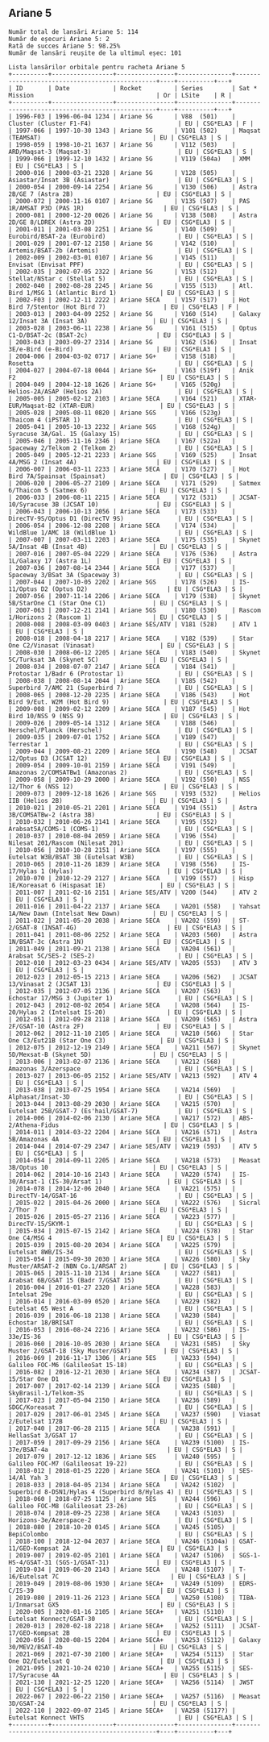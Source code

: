 ## Ariane 5

    Număr total de lansări Ariane 5: 114
    Număr de eșecuri Ariane 5: 2
    Rată de succes Ariane 5: 98.25%
    Număr de lansări reușite de la ultimul eșec: 101
    
    Lista lansărilor orbitale pentru racheta Ariane 5
    +----------+-----------------+----------------+---------------+------------------------------------------------+----+----------+---+
    | ID       | Date            | Rocket         | Series        | Sat * Mission                                  | Or | LSite    | R |
    +----------+-----------------+----------------+---------------+------------------------------------------------+----+----------+---+
    | 1996-F03 | 1996-06-04 1234 | Ariane 5G      | V88  (501)    | Cluster (Cluster F1-F4)                        | EU | CSG*ELA3 | F |
    | 1997-066 | 1997-10-30 1343 | Ariane 5G      | V101 (502)    | Maqsat (TEAMSAT)                               | EU | CSG*ELA3 | S |
    | 1998-059 | 1998-10-21 1637 | Ariane 5G      | V112 (503)    | ARD/Maqsat-3 (Maqsat-3)                        | EU | CSG*ELA3 | S |
    | 1999-066 | 1999-12-10 1432 | Ariane 5G      | V119 (504a)   | XMM                                            | EU | CSG*ELA3 | S |
    | 2000-016 | 2000-03-21 2328 | Ariane 5G      | V128 (505)    | Asiastar/Insat 3B (Asiastar)                   | EU | CSG*ELA3 | S |
    | 2000-054 | 2000-09-14 2254 | Ariane 5G      | V130 (506)    | Astra 2B/GE 7 (Astra 2B)                       | EU | CSG*ELA3 | S |
    | 2000-072 | 2000-11-16 0107 | Ariane 5G      | V135 (507)    | PAS 1R/AMSAT P3D (PAS 1R)                      | EU | CSG*ELA3 | S |
    | 2000-081 | 2000-12-20 0026 | Ariane 5G      | V138 (508)    | Astra 2D/GE 8/LDREX (Astra 2D)                 | EU | CSG*ELA3 | S |
    | 2001-011 | 2001-03-08 2251 | Ariane 5G      | V140 (509)    | Eurobird/BSAT-2a (Eurobird)                    | EU | CSG*ELA3 | S |
    | 2001-029 | 2001-07-12 2158 | Ariane 5G      | V142 (510)    | Artemis/BSAT-2b (Artemis)                      | EU | CSG*ELA3 | S |
    | 2002-009 | 2002-03-01 0107 | Ariane 5G      | V145 (511)    | Envisat (Envisat PPF)                          | EU | CSG*ELA3 | S |
    | 2002-035 | 2002-07-05 2322 | Ariane 5G      | V153 (512)    | Stellat/NStar c (Stellat 5)                    | EU | CSG*ELA3 | S |
    | 2002-040 | 2002-08-28 2245 | Ariane 5G      | V155 (513)    | Atl. Bird 1/MSG 1 (Atlantic Bird 1)            | EU | CSG*ELA3 | S |
    | 2002-F03 | 2002-12-11 2222 | Ariane 5ECA    | V157 (517)    | Hot Bird 7/Stentor (Hot Bird 7)                | EU | CSG*ELA3 | F |
    | 2003-013 | 2003-04-09 2252 | Ariane 5G      | V160 (514)    | Galaxy 12/Insat 3A (Insat 3A)                  | EU | CSG*ELA3 | S |
    | 2003-028 | 2003-06-11 2238 | Ariane 5G      | V161 (515)    | Optus C1-D/BSAT-2c (BSAT-2c)                   | EU | CSG*ELA3 | S |
    | 2003-043 | 2003-09-27 2314 | Ariane 5G      | V162 (516)    | Insat 3E/e-Bird (e-Bird)                       | EU | CSG*ELA3 | S |
    | 2004-006 | 2004-03-02 0717 | Ariane 5G+     | V158 (518)    | Rosetta                                        | EU | CSG*ELA3 | S |
    | 2004-027 | 2004-07-18 0044 | Ariane 5G+     | V163 (519f)   | Anik F2                                        | EU | CSG*ELA3 | S |
    | 2004-049 | 2004-12-18 1626 | Ariane 5G+     | V165 (520g)   | Helios-2A/ASAP (Helios 2A)                     | EU | CSG*ELA3 | S |
    | 2005-005 | 2005-02-12 2103 | Ariane 5ECA    | V164 (521)    | XTAR-EUR/Maqsat-B2 (XTAR-EUR)                  | EU | CSG*ELA3 | S |
    | 2005-028 | 2005-08-11 0820 | Ariane 5GS     | V166 (523g)   | Thaicom 4 (iPSTAR 1)                           | EU | CSG*ELA3 | S |
    | 2005-041 | 2005-10-13 2232 | Ariane 5GS     | V168 (524g)   | Syracuse 3A/Gal. 15 (Galaxy 15)                | EU | CSG*ELA3 | S |
    | 2005-046 | 2005-11-16 2346 | Ariane 5ECA    | V167 (522a)   | Spaceway 2/Telkom 2 (Telkom 2)                 | EU | CSG*ELA3 | S |
    | 2005-049 | 2005-12-21 2233 | Ariane 5GS     | V169 (525)    | Insat 4A/MSG 2 (Insat 4A)                      | EU | CSG*ELA3 | S |
    | 2006-007 | 2006-03-11 2233 | Ariane 5ECA    | V170 (527)    | Hot Bird 7A/Spainsat (Spainsat)                | EU | CSG*ELA3 | S |
    | 2006-020 | 2006-05-27 2109 | Ariane 5ECA    | V171 (529)    | Satmex 6/Thaicom 5 (Satmex 6)                  | EU | CSG*ELA3 | S |
    | 2006-033 | 2006-08-11 2215 | Ariane 5ECA    | V172 (531)    | JCSAT-10/Syracuse 3B (JCSAT 10)                | EU | CSG*ELA3 | S |
    | 2006-043 | 2006-10-13 2056 | Ariane 5ECA    | V173 (533)    | DirecTV-9S/Optus D1 (DirecTV 9S)               | EU | CSG*ELA3 | S |
    | 2006-054 | 2006-12-08 2208 | Ariane 5ECA    | V174 (534)    | WildBlue 1/AMC 18 (WildBlue 1)                 | EU | CSG*ELA3 | S |
    | 2007-007 | 2007-03-11 2203 | Ariane 5ECA    | V175 (535)    | Skynet 5A/Insat 4B (Insat 4B)                  | EU | CSG*ELA3 | S |
    | 2007-016 | 2007-05-04 2229 | Ariane 5ECA    | V176 (536)    | Astra 1L/Galaxy 17 (Astra 1L)                  | EU | CSG*ELA3 | S |
    | 2007-036 | 2007-08-14 2344 | Ariane 5ECA    | V177 (537)    | Spaceway 3/BSat 3A (Spaceway 3)                | EU | CSG*ELA3 | S |
    | 2007-044 | 2007-10-05 2202 | Ariane 5GS     | V178 (526)    | IS-11/Optus D2 (Optus D2)                      | EU | CSG*ELA3 | S |
    | 2007-056 | 2007-11-14 2206 | Ariane 5ECA    | V179 (538)    | Skynet 5B/StarOne C1 (Star One C1)             | EU | CSG*ELA3 | S |
    | 2007-063 | 2007-12-21 2141 | Ariane 5GS     | V180 (530)    | Rascom 1/Horizons 2 (Rascom 1)                 | EU | CSG*ELA3 | S |
    | 2008-008 | 2008-03-09 0403 | Ariane 5ES/ATV | V181 (528)    | ATV 1                                          | EU | CSG*ELA3 | S |
    | 2008-018 | 2008-04-18 2217 | Ariane 5ECA    | V182 (539)    | Star One C2/Vinasat (Vinasat)                  | EU | CSG*ELA3 | S |
    | 2008-030 | 2008-06-12 2205 | Ariane 5ECA    | V183 (540)    | Skynet 5C/Turksat 3A (Skynet 5C)               | EU | CSG*ELA3 | S |
    | 2008-034 | 2008-07-07 2147 | Ariane 5ECA    | V184 (541)    | Protostar 1/Badr 6 (Protostar 1)               | EU | CSG*ELA3 | S |
    | 2008-038 | 2008-08-14 2044 | Ariane 5ECA    | V185 (542)    | Superbird 7/AMC 21 (Superbird 7)               | EU | CSG*ELA3 | S |
    | 2008-065 | 2008-12-20 2235 | Ariane 5ECA    | V186 (543)    | Hot Bird 9/Eut. W2M (Hot Bird 9)               | EU | CSG*ELA3 | S |
    | 2009-008 | 2009-02-12 2209 | Ariane 5ECA    | V187 (545)    | Hot Bird 10/NSS 9 (NSS 9)                      | EU | CSG*ELA3 | S |
    | 2009-026 | 2009-05-14 1312 | Ariane 5ECA    | V188 (546)    | Herschel/Planck (Herschel)                     | EU | CSG*ELA3 | S |
    | 2009-035 | 2009-07-01 1752 | Ariane 5ECA    | V189 (547)    | Terrestar 1                                    | EU | CSG*ELA3 | S |
    | 2009-044 | 2009-08-21 2209 | Ariane 5ECA    | V190 (548)    | JCSAT 12/Optus D3 (JCSAT 12)                   | EU | CSG*ELA3 | S |
    | 2009-054 | 2009-10-01 2159 | Ariane 5ECA    | V191 (549)    | Amazonas 2/COMSATBw1 (Amazonas 2)              | EU | CSG*ELA3 | S |
    | 2009-058 | 2009-10-29 2000 | Ariane 5ECA    | V192 (550)    | NSS 12/Thor 6 (NSS 12)                         | EU | CSG*ELA3 | S |
    | 2009-073 | 2009-12-18 1626 | Ariane 5GS     | V193 (532)    | Helios IIB (Helios 2B)                         | EU | CSG*ELA3 | S |
    | 2010-021 | 2010-05-21 2201 | Ariane 5ECA    | V194 (551)    | Astra 3B/COMSATBw-2 (Astra 3B)                 | EU | CSG*ELA3 | S |
    | 2010-032 | 2010-06-26 2141 | Ariane 5ECA    | V195 (552)    | Arabsat5A/COMS-1 (COMS-1)                      | EU | CSG*ELA3 | S |
    | 2010-037 | 2010-08-04 2059 | Ariane 5ECA    | V196 (554)    | Nilesat 201/Rascom (Nilesat 201)               | EU | CSG*ELA3 | S |
    | 2010-056 | 2010-10-28 2151 | Ariane 5ECA    | V197 (555)    | Eutelsat W3B/BSAT 3B (Eutelsat W3B)            | EU | CSG*ELA3 | S |
    | 2010-065 | 2010-11-26 1839 | Ariane 5ECA    | V198 (556)    | IS-17/Hylas 1 (Hylas)                          | EU | CSG*ELA3 | S |
    | 2010-070 | 2010-12-29 2127 | Ariane 5ECA    | V199 (557)    | Hisp 1E/Koreasat 6 (Hispasat 1E)               | EU | CSG*ELA3 | S |
    | 2011-007 | 2011-02-16 2151 | Ariane 5ES/ATV | V200 (544)    | ATV 2                                          | EU | CSG*ELA3 | S |
    | 2011-016 | 2011-04-22 2137 | Ariane 5ECA    | VA201 (558)   | Yahsat 1A/New Dawn (Intelsat New Dawn)         | EU | CSG*ELA3 | S |
    | 2011-022 | 2011-05-20 2038 | Ariane 5ECA    | VA202 (559)   | ST-2/GSAT-8 (INSAT-4G)                         | EU | CSG*ELA3 | S |
    | 2011-041 | 2011-08-06 2252 | Ariane 5ECA    | VA203 (560)   | Astra 1N/BSAT-3c (Astra 1N)                    | EU | CSG*ELA3 | S |
    | 2011-049 | 2011-09-21 2138 | Ariane 5ECA    | VA204 (561)   | Arabsat 5C/SES-2 (SES-2)                       | EU | CSG*ELA3 | S |
    | 2012-010 | 2012-03-23 0434 | Ariane 5ES/ATV | VA205 (553)   | ATV 3                                          | EU | CSG*ELA3 | S |
    | 2012-023 | 2012-05-15 2213 | Ariane 5ECA    | VA206 (562)   | JCSAT 13/Vinasat 2 (JCSAT 13)                  | EU | CSG*ELA3 | S |
    | 2012-035 | 2012-07-05 2136 | Ariane 5ECA    | VA207 (563)   | Echostar 17/MSG 3 (Jupiter 1)                  | EU | CSG*ELA3 | S |
    | 2012-043 | 2012-08-02 2054 | Ariane 5ECA    | VA208 (564)   | IS-20/Hylas 2 (Intelsat IS-20)                 | EU | CSG*ELA3 | S |
    | 2012-051 | 2012-09-28 2118 | Ariane 5ECA    | VA209 (565)   | Astra 2F/GSAT-10 (Astra 2F)                    | EU | CSG*ELA3 | S |
    | 2012-062 | 2012-11-10 2105 | Ariane 5ECA    | VA210 (566)   | Star One C3/Eut21B (Star One C3)               | EU | CSG*ELA3 | S |
    | 2012-075 | 2012-12-19 2149 | Ariane 5ECA    | VA211 (567)   | Skynet 5D/Mexsat-B (Skynet 5D)                 | EU | CSG*ELA3 | S |
    | 2013-006 | 2013-02-07 2136 | Ariane 5ECA    | VA212 (568)   | Amazonas 3/Azerspace                           | EU | CSG*ELA3 | S |
    | 2013-027 | 2013-06-05 2152 | Ariane 5ES/ATV | VA213 (592)   | ATV 4                                          | EU | CSG*ELA3 | S |
    | 2013-038 | 2013-07-25 1954 | Ariane 5ECA    | VA214 (569)   | Alphasat/Insat-3D                              | EU | CSG*ELA3 | S |
    | 2013-044 | 2013-08-29 2030 | Ariane 5ECA    | VA215 (570)   | Eutelsat 25B/GSAT-7 (Es'hail/GSAT-7)           | EU | CSG*ELA3 | S |
    | 2014-006 | 2014-02-06 2130 | Ariane 5ECA    | VA217 (572)   | ABS-2/Athena-Fidus                             | EU | CSG*ELA3 | S |
    | 2014-011 | 2014-03-22 2204 | Ariane 5ECA    | VA216 (571)   | Astra 5B/Amazonas 4A                           | EU | CSG*ELA3 | S |
    | 2014-044 | 2014-07-29 2347 | Ariane 5ES/ATV | VA219 (593)   | ATV 5                                          | EU | CSG*ELA3 | S |
    | 2014-054 | 2014-09-11 2205 | Ariane 5ECA    | VA218 (573)   | Measat 3B/Optus 10                             | EU | CSG*ELA3 | S |
    | 2014-062 | 2014-10-16 2143 | Ariane 5ECA    | VA220 (574)   | IS-30/Arsat-1 (IS-30/Arsat 1)                  | EU | CSG*ELA3 | S |
    | 2014-078 | 2014-12-06 2040 | Ariane 5ECA    | VA221 (575)   | DirectTV-14/GSAT-16                            | EU | CSG*ELA3 | S |
    | 2015-022 | 2015-04-26 2000 | Ariane 5ECA    | VA222 (576)   | Sicral 2/Thor 7                                | EU | CSG*ELA3 | S |
    | 2015-026 | 2015-05-27 2116 | Ariane 5ECA    | VA223 (577)   | DirecTV-15/SKYM-1                              | EU | CSG*ELA3 | S |
    | 2015-034 | 2015-07-15 2142 | Ariane 5ECA    | VA224 (578)   | Star One C4/MSG 4                              | EU | CSG*ELA3 | S |
    | 2015-039 | 2015-08-20 2034 | Ariane 5ECA    | VA225 (579)   | Eutelsat 8WB/IS-34                             | EU | CSG*ELA3 | S |
    | 2015-054 | 2015-09-30 2030 | Ariane 5ECA    | VA226 (580)   | Sky Muster/ARSAT-2 (NBN Co.1/ARSAT 2)          | EU | CSG*ELA3 | S |
    | 2015-065 | 2015-11-10 2134 | Ariane 5ECA    | VA227 (581)   | Arabsat 6B/GSAT 15 (Badr 7/GSAT 15)            | EU | CSG*ELA3 | S |
    | 2016-004 | 2016-01-27 2320 | Ariane 5ECA    | VA228 (583)   | Intelsat 29e                                   | EU | CSG*ELA3 | S |
    | 2016-014 | 2016-03-09 0520 | Ariane 5ECA    | VA229 (582)   | Eutelsat 65 West A                             | EU | CSG*ELA3 | S |
    | 2016-039 | 2016-06-18 2138 | Ariane 5ECA    | VA230 (584)   | Echostar 18/BRISAT                             | EU | CSG*ELA3 | S |
    | 2016-053 | 2016-08-24 2216 | Ariane 5ECA    | VA232 (586)   | IS-33e/IS-36                                   | EU | CSG*ELA3 | S |
    | 2016-060 | 2016-10-05 2030 | Ariane 5ECA    | VA231 (585)   | Sky Muster 2/GSAT-18 (Sky Muster/GSAT)         | EU | CSG*ELA3 | S |
    | 2016-069 | 2016-11-17 1306 | Ariane 5ES     | VA233 (594)   | Galileo FOC-M6 (GalileoSat 15-18)              | EU | CSG*ELA3 | S |
    | 2016-082 | 2016-12-21 2030 | Ariane 5ECA    | VA234 (587)   | JCSAT-15/Star One D1                           | EU | CSG*ELA3 | S |
    | 2017-007 | 2017-02-14 2139 | Ariane 5ECA    | VA235 (588)   | SkyBrasil-1/Telkom-3S                          | EU | CSG*ELA3 | S |
    | 2017-023 | 2017-05-04 2150 | Ariane 5ECA    | VA236 (589)   | SDGC/Koreasat 7                                | EU | CSG*ELA3 | S |
    | 2017-029 | 2017-06-01 2345 | Ariane 5ECA    | VA237 (590)   | Viasat 2/Eutelsat 172B                         | EU | CSG*ELA3 | S |
    | 2017-040 | 2017-06-28 2115 | Ariane 5ECA    | VA238 (591)   | HellasSat 3/GSAT 17                            | EU | CSG*ELA3 | S |
    | 2017-059 | 2017-09-29 2156 | Ariane 5ECA    | VA239 (5100)  | IS-37e/BSAT-4a                                 | EU | CSG*ELA3 | S |
    | 2017-079 | 2017-12-12 1836 | Ariane 5ES     | VA240 (595)   | Galileo FOC-M7 (Galileosat 19-22)              | EU | CSG*ELA3 | S |
    | 2018-012 | 2018-01-25 2220 | Ariane 5ECA    | VA241 (5101)  | SES-14/Al Yah 3                                | EU | CSG*ELA3 | S |
    | 2018-033 | 2018-04-05 2134 | Ariane 5ECA    | VA242 (5102)  | Superbird 8-DSN1/Hylas 4 (Superbird 8/Hylas 4) | EU | CSG*ELA3 | S |
    | 2018-060 | 2018-07-25 1125 | Ariane 5ES     | VA244 (596)   | Galileo FOC-M8 (Galileosat 23-26)              | EU | CSG*ELA3 | S |
    | 2018-074 | 2018-09-25 2238 | Ariane 5ECA    | VA243 (5103)  | Horizons-3e/Azerspace-2                        | EU | CSG*ELA3 | S |
    | 2018-080 | 2018-10-20 0145 | Ariane 5ECA    | VA245 (5105)  | BepiColombo                                    | EU | CSG*ELA3 | S |
    | 2018-100 | 2018-12-04 2037 | Ariane 5ECA    | VA246 (5104a) | GSAT-11/GEO-Kompsat 2A                         | EU | CSG*ELA3 | S |
    | 2019-007 | 2019-02-05 2101 | Ariane 5ECA    | VA247 (5106)  | SGS-1-HS-4/GSAT-31 (SGS-1/GSAT-31)             | EU | CSG*ELA3 | S |
    | 2019-034 | 2019-06-20 2143 | Ariane 5ECA    | VA248 (5107)  | T-16/Eutelsat 7C                               | EU | CSG*ELA3 | S |
    | 2019-049 | 2019-08-06 1930 | Ariane 5ECA+   | VA249 (5109)  | EDRS-C/IS-39                                   | EU | CSG*ELA3 | S |
    | 2019-080 | 2019-11-26 2123 | Ariane 5ECA    | VA250 (5108)  | TIBA-1/Inmarsat GX5                            | EU | CSG*ELA3 | S |
    | 2020-005 | 2020-01-16 2105 | Ariane 5ECA+   | VA251 (5110)  | Eutelsat Konnect/GSAT-30                       | EU | CSG*ELA3 | S |
    | 2020-013 | 2020-02-18 2218 | Ariane 5ECA+   | VA252 (5111)  | JCSAT-17/GEO-Kompsat 2B                        | EU | CSG*ELA3 | S |
    | 2020-056 | 2020-08-15 2204 | Ariane 5ECA+   | VA253 (5112)  | Galaxy 30/MEV2/BSAT-4b                         | EU | CSG*ELA3 | S |
    | 2021-069 | 2021-07-30 2100 | Ariane 5ECA+   | VA254 (5113)  | Star One D2/Eutelsat Q                         | EU | CSG*ELA3 | S |
    | 2021-095 | 2021-10-24 0210 | Ariane 5ECA+   | VA255 (5115)  | SES-17/Syracuse 4A                             | EU | CSG*ELA3 | S |
    | 2021-130 | 2021-12-25 1220 | Ariane 5ECA+   | VA256 (5114)  | JWST                                           | EU | CSG*ELA3 | S |
    | 2022-067 | 2022-06-22 2150 | Ariane 5ECA+   | VA257 (5116)  | Measat 3D/GSAT-24                              | EU | CSG*ELA3 | S |
    | 2022-110 | 2022-09-07 2145 | Ariane 5ECA+   | VA258 (5117?) | Eutelsat Konnect VHTS                          | EU | CSG*ELA3 | S |
    +----------+-----------------+----------------+---------------+------------------------------------------------+----+----------+---+
    

